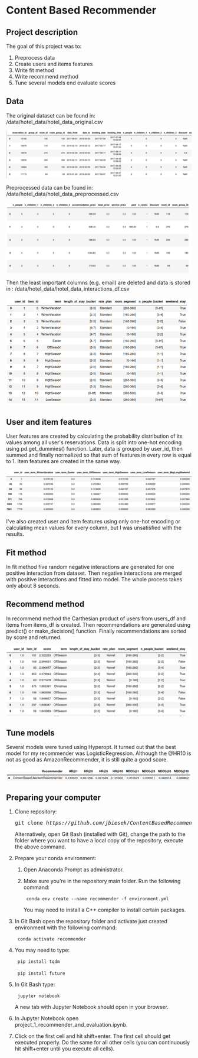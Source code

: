 # Content Based Recommender

## Project description

The goal of this project was to:

1. Preprocess data
2. Create users and items features
3. Write fit method
4. Write recommend method
5. Tune several models end evaluate scores

## Data

The original dataset can be found in: /data/hotel_data/hotel_data_original.csv

![1](img/1.png)

Preprocessed data can be found in: /data/hotel_data/hotel_data_preprocessed.csv

![2](img/2.png)

Then the least important columns (e.g. email) are deleted and data is stored  in : /data/hotel_data/hotel_data_interactions_df.csv

![3](img/3.png)

## User and item features

User features are created by calculating the probability distribution of its values among all user's reservations. Data is split into one-hot encoding using pd.get_dummies() function. Later, data is grouped by user_id, then summed and finally normalized so that sum of features in every row is equal to 1. Item features are created in the same way.

![4](img/4.png)

I've also created user and item features using only one-hot encoding or calculating mean values for every column, but I was unsatisfied with the results.

## Fit method

In fit method five random negative interactions are generated for one positive interaction from dataset. Then negative interactions are merged with positive interactions and fitted into model. The whole process takes only about 8 seconds.

## Recommend method

In recommend method the Carthesian product of users from users_df and items from items_df is created. Then recommendations are generated using predict() or make_decision() function. Finally recommendations are sorted by score and returned.

![5](img/5.png)

## Tune models

Several models were tuned using Hyperopt. It turned out that the best model for my recommender was LogisticRegression. Although the @HR10 is not as good as AmazonRecommender, it is still quite a good score.

![6](img/6.png)

## Preparing your computer

1. Clone repository:

	<pre>git clone <i>https://github.com/jbiesek/ContentBasedRecommender.git</i></pre>

	Alternatively, open Git Bash (installed with Git), change the path to the folder where you want to have a local copy of the repository, execute the above command.


2. Prepare your conda environment:

	1. Open Anaconda Prompt as administrator.

	2. Make sure you're in the repository main folder. Run the following command:
			
			conda env create --name recommender -f environment.yml
		
		You may need to install a C++ compiler to install certain packages.


3. In Git Bash open the repository folder and activate just created environment with the following command:

		conda activate recommender

4. You may need to type:

		pip install tqdm
		
		pip install future

5. In Git Bash type:

		jupyter notebook

	A new tab with Jupyter Notebook should open in your browser.


6. In Jupyter Notebook open project_1_recommender_and_evaluation.ipynb.


7. Click on the first cell and hit shift+enter. The first cell should get executed properly. Do the same for all other cells (you can continuously hit shift+enter until you execute all cells).

